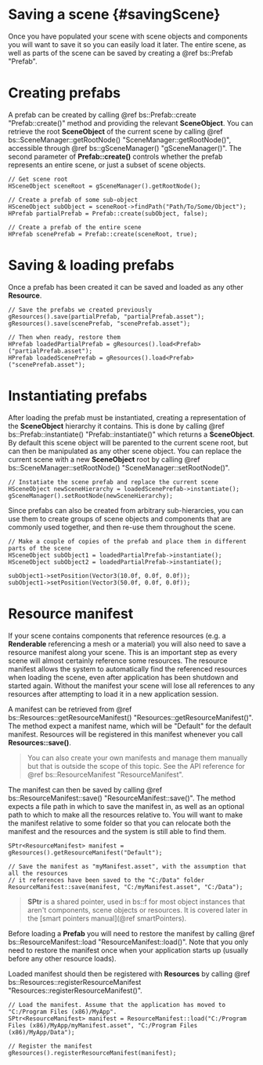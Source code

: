 Saving a scene						{#savingScene}
===============

Once you have populated your scene with scene objects and components you will want to save it so you can easily load it later. The entire scene, as well as parts of the scene can be saved by creating a @ref bs::Prefab "Prefab".

# Creating prefabs

A prefab can be created by calling @ref bs::Prefab::create "Prefab::create()" method and providing the relevant **SceneObject**. You can retrieve the root **SceneObject** of the current scene by calling @ref bs::SceneManager::getRootNode() "SceneManager::getRootNode()", accessible through @ref bs::gSceneManager() "gSceneManager()". The second parameter of **Prefab::create()** controls whether the prefab represents an entire scene, or just a subset of scene objects.

~~~~~~~~~~~~~{.cpp}
// Get scene root
HSceneObject sceneRoot = gSceneManager().getRootNode();

// Create a prefab of some sub-object
HSceneObject subObject = sceneRoot->findPath("Path/To/Some/Object");
HPrefab partialPrefab = Prefab::create(subObject, false);

// Create a prefab of the entire scene
HPrefab scenePrefab = Prefab::create(sceneRoot, true);
~~~~~~~~~~~~~

# Saving & loading prefabs

Once a prefab has been created it can be saved and loaded as any other **Resource**.

~~~~~~~~~~~~~{.cpp}
// Save the prefabs we created previously
gResources().save(partialPrefab, "partialPrefab.asset");
gResources().save(scenePrefab, "scenePrefab.asset");

// Then when ready, restore them
HPrefab loadedPartialPrefab = gResources().load<Prefab>("partialPrefab.asset");
HPrefab loadedScenePrefab = gResources().load<Prefab>("scenePrefab.asset");
~~~~~~~~~~~~~

# Instantiating prefabs

After loading the prefab must be instantiated, creating a representation of the **SceneObject** hierarchy it contains. This is done by calling @ref bs::Prefab::instantiate() "Prefab::instantiate()" which returns a **SceneObject**. By default this scene object will be parented to the current scene root, but can then be manipulated as any other scene object. You can replace the current scene with a new **SceneObject** root by calling @ref bs::SceneManager::setRootNode() "SceneManager::setRootNode()".

~~~~~~~~~~~~~{.cpp}
// Instatiate the scene prefab and replace the current scene
HSceneObject newSceneHierarchy = loadedScenePrefab->instantiate();
gSceneManager().setRootNode(newSceneHierarchy);
~~~~~~~~~~~~~

Since prefabs can also be created from arbitrary sub-hierarcies, you can use them to create groups of scene objects and components that are commonly used together, and then re-use them throughout the scene.

~~~~~~~~~~~~~{.cpp}
// Make a couple of copies of the prefab and place them in different parts of the scene
HSceneObject subObject1 = loadedPartialPrefab->instantiate();
HSceneObject subObject2 = loadedPartialPrefab->instantiate();

subObject1->setPosition(Vector3(10.0f, 0.0f, 0.0f));
subObject1->setPosition(Vector3(50.0f, 0.0f, 0.0f));
~~~~~~~~~~~~~

# Resource manifest

If your scene contains components that reference resources (e.g. a **Renderable** referencing a mesh or a material) you will also need to save a resource manifest along your scene. This is an important step as every scene will almost certainly reference some resources. The resource manifest allows the system to automatically find the referenced resources when loading the scene, even after application has been shutdown and started again. Without the manifest your scene will lose all references to any resources after attempting to load it in a new application session.

A manifest can be retrieved from @ref bs::Resources::getResourceManifest() "Resources::getResourceManifest()". The method expect a manifest name, which will be "Default" for the default manifest. Resources will be registered in this manifest whenever you call **Resources::save()**. 

> You can also create your own manifests and manage them manually but that is outside the scope of this topic. See the API reference for @ref bs::ResourceManifest "ResourceManifest".

The manifest can then be saved by calling @ref bs::ResourceManifest::save() "ResourceManifest::save()". The method expects a file path in which to save the manifest in, as well as an optional path to which to make all the resources relative to. You will want to make the manifest relative to some folder so that you can relocate both the manifest and the resources and the system is still able to find them.

~~~~~~~~~~~~~{.cpp}
SPtr<ResourceManifest> manifest = gResources().getResourceManifest("Default");

// Save the manifest as "myManifest.asset", with the assumption that all the resources
// it references have been saved to the "C:/Data" folder
ResourceManifest::save(manifest, "C:/myManifest.asset", "C:/Data");
~~~~~~~~~~~~~

> **SPtr** is a shared pointer, used in bs::f for most object instances that aren't components, scene objects or resources. It is covered later in the [smart pointers manual](@ref smartPointers).

Before loading a **Prefab** you will need to restore the manifest by calling @ref bs::ResourceManifest::load "ResourceManifest::load()". Note that you only need to restore the manifest once when your application starts up (usually before any other resource loads).

Loaded manifest should then be registered with **Resources** by calling @ref bs::Resources::registerResourceManifest "Resources::registerResourceManifest()".

~~~~~~~~~~~~~{.cpp}
// Load the manifest. Assume that the application has moved to "C:/Program Files (x86)/MyApp".
SPtr<ResourceManifest> manifest = ResourceManifest::load("C:/Program Files (x86)/MyApp/myManifest.asset", "C:/Program Files (x86)/MyApp/Data");

// Register the manifest
gResources().registerResourceManifest(manifest);
~~~~~~~~~~~~~



